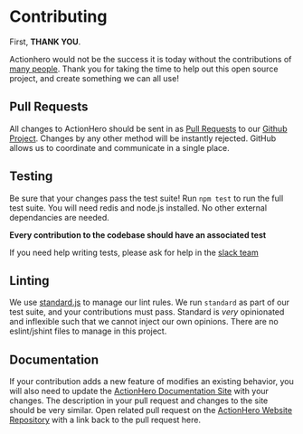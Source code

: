 # Contributing

First, **THANK YOU**.  

Actionhero would not be the success it is today without the contributions of [many people](https://github.com/actionhero/actionhero/graphs/contributors).  Thank you for taking the time to help out this open source project, and create something we can all use!

## Pull Requests

All changes to ActionHero should be sent in as [Pull Requests](https://help.github.com/articles/about-pull-requests) to our [Github Project](https://github.com/actionhero/actionhero).  Changes by any other method will be instantly rejected.  GitHub allows us to coordinate and communicate in a single place.

## Testing

Be sure that your changes pass the test suite!  Run `npm test` to run the full test suite.
You will need redis and node.js installed.  No other external dependancies are needed.

**Every contribution to the codebase should have an associated test**

If you need help writing tests, please ask for help in the [slack team](http://slack.actionherojs.com)

## Linting

We use [standard.js](https://standardjs.com) to manage our lint rules.  We run `standard` as part of our test suite, and your contributions must pass.  Standard is *very* opinionated and inflexible such that we cannot inject our own opinions.  There are no eslint/jshint files to manage in this project.  

## Documentation

If your contribution adds a new feature of modifies an existing behavior, you will also need to update the [ActionHero Documentation Site](https://www.actionherojs.com) with your changes.  The description in your pull request and changes to the site should be very similar.  Open related pull request on the [ActionHero Website Repository](https://github.com/actionhero/www.actionherojs.com) with a link back to the pull request here.
